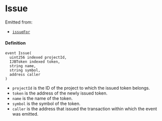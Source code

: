 # Issue

Emitted from:

* [`issueFor`](/protocol/api/contracts/jbtokenstore/write/issuefor.md)

#### Definition

```
event Issue(
  uint256 indexed projectId,
  IJBToken indexed token,
  string name,
  string symbol,
  address caller
)
```

* `projectId` is the ID of the project to which the issued token belongs.
* `token` is the address of the newly issued token.
* `name` is the name of the token.
* `symbol` is the symbol of the token.
* `caller` is the address that issued the transaction within which the event was emitted.
